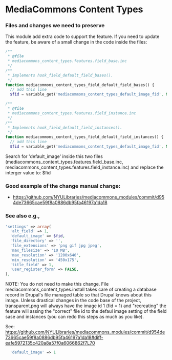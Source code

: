 MediaCommons Content Types
====================

### Files and changes we need to preserve 

This module add extra code to support the feature. If you need to update the feature, be aware of a
small change in the code inside the files:

```php
/**
 * @file
 * mediacommons_content_types.features.field_base.inc
 */
/**
 * Implements hook_field_default_field_bases().
 */
function mediacommons_content_types_field_default_field_bases() {
  // add this line
  $fid = variable_get('mediacommons_content_types_default_image_fid', NULL);

```

```php
/**
 * @file
 * mediacommons_content_types.features.field_instance.inc
 */
/**
 * Implements hook_field_default_field_instances().
 */
function mediacommons_content_types_field_default_field_instances() {
  // add this line
  $fid = variable_get('mediacommons_content_types_default_image_fid', NULL);
```

Search for 'default_image' inside this two files (mediacommons_content_types.features.field_base.inc, mediacommons_content_types.features.field_instance.inc) and replace the interger value to: $fid

### Good example of the change manual change: 

- https://github.com/NYULibraries/mediacommons_modules/commit/d954de73665cae59f8a0886db95fa46197a1da18 

### See also e.g., 

```php
'settings' => array(
  'alt_field' => 1,
  'default_image' => $fid,
  'file_directory' => '',
  'file_extensions' => 'png gif jpg jpeg',
  'max_filesize' => '10 MB',
  'max_resolution' => '1200x640',
  'min_resolution' => '450x175',
  'title_field' => 1,
  'user_register_form' => FALSE,
),
```

NOTE: You do not need to make this change. File mediacommons_content_types.install takes care of creating a database record in Drupal's file managed table so that Drupal knows about this image. Unless drastical changes in the code base of the project, transparent.png will always have the image id 1 (fid = 1) and "recreating" the feature will assing the "correct" file id to the defaul image setting of the field sase and instances (you can redo this steps as much as you like).

See: https://github.com/NYULibraries/mediacommons_modules/commit/d954de73665cae59f8a0886db95fa46197a1da18#diff-eafe5972135c420a8a57f0a6066862f7L70

```php
  'default_image' => 1
```


